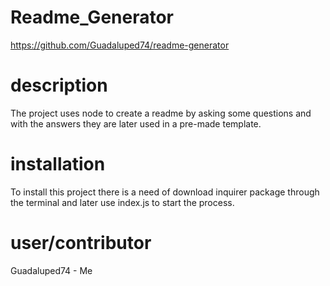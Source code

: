 # Readme_Generator
https://github.com/Guadaluped74/readme-generator    
  
# description
The project uses node to create a readme by asking some questions and with the answers they are later used in a pre-made template.        
  
# installation 
 To install this project there is a need of download inquirer package through the terminal and later use index.js to start the process.  
 
# user/contributor 
 
 Guadaluped74 - Me 
 
 





 
